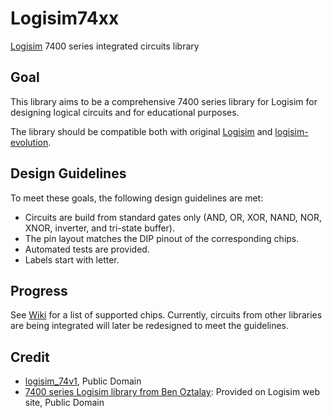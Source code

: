 # Logisim74xx

[Logisim](http://www.cburch.com/logisim/) 7400 series integrated circuits library

## Goal

This library aims to be a comprehensive 7400 series library for Logisim for designing logical circuits and for educational purposes.

The library should be compatible both with original [Logisim](http://www.cburch.com/logisim/) and [logisim-evolution](https://github.com/reds-heig/logisim-evolution).

## Design Guidelines

To meet these goals, the following design guidelines are met:

* Circuits are build from standard gates only (AND, OR, XOR, NAND, NOR, XNOR, inverter, and tri-state buffer).
* The pin layout matches the DIP pinout of the corresponding chips.
* Automated tests are provided.
* Labels start with letter.

## Progress

See [Wiki](https://github.com/r0the/74xx/wiki) for a list of supported chips. Currently, circuits from other libraries are 
being integrated will later be redesigned to meet the guidelines.

## Credit

* [logisim_74v1](http://74x.weebly.com/blog/library-of-7400-logic-for-logisim), Public Domain
* [7400 series Logisim library from Ben Oztalay](http://www.cburch.com/logisim/download/7400-lib.zip]): Provided on Logisim web site, Public Domain
